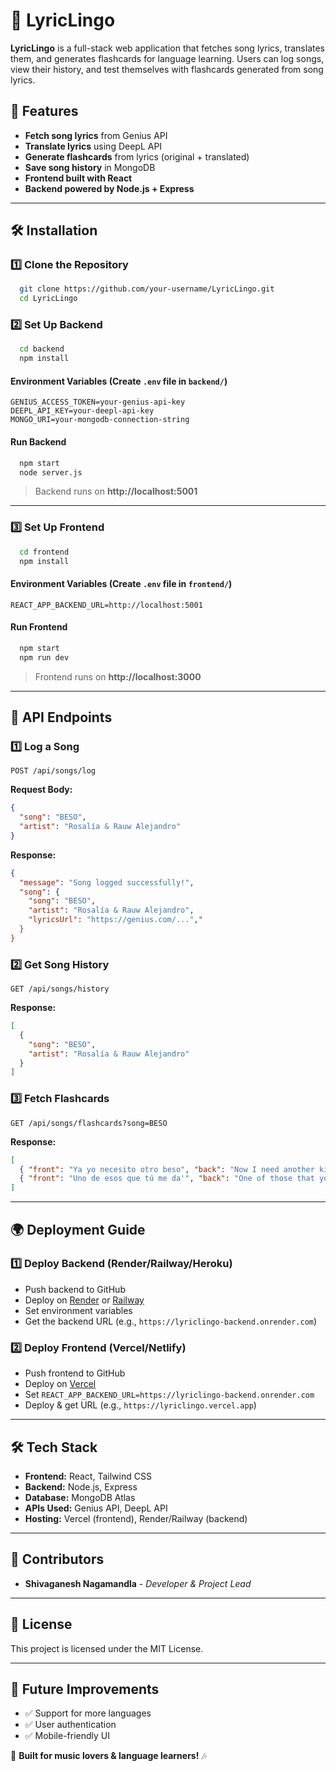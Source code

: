 # 🎵 LyricLingo

**LyricLingo** is a full-stack web application that fetches song lyrics, translates them, and generates flashcards for language learning. Users can log songs, view their history, and test themselves with flashcards generated from song lyrics.

## 🚀 Features
- **Fetch song lyrics** from Genius API
- **Translate lyrics** using DeepL API
- **Generate flashcards** from lyrics (original + translated)
- **Save song history** in MongoDB
- **Frontend built with React**
- **Backend powered by Node.js + Express**

---

## 🛠️ Installation
### **1️⃣ Clone the Repository**
```sh
  git clone https://github.com/your-username/LyricLingo.git
  cd LyricLingo
```

### **2️⃣ Set Up Backend**
```sh
  cd backend
  npm install
```
#### **Environment Variables** (Create `.env` file in `backend/`)
```env
GENIUS_ACCESS_TOKEN=your-genius-api-key
DEEPL_API_KEY=your-deepl-api-key
MONGO_URI=your-mongodb-connection-string
```
#### **Run Backend**
```sh
  npm start
  node server.js
```
> Backend runs on **http://localhost:5001**

---

### **3️⃣ Set Up Frontend**
```sh
  cd frontend
  npm install
```
#### **Environment Variables** (Create `.env` file in `frontend/`)
```env
REACT_APP_BACKEND_URL=http://localhost:5001
```
#### **Run Frontend**
```sh
  npm start
  npm run dev
```
> Frontend runs on **http://localhost:3000**

---

## 📡 API Endpoints
### **1️⃣ Log a Song**
```http
POST /api/songs/log
```
**Request Body:**
```json
{
  "song": "BESO",
  "artist": "Rosalía & Rauw Alejandro"
}
```
**Response:**
```json
{
  "message": "Song logged successfully!",
  "song": {
    "song": "BESO",
    "artist": "Rosalía & Rauw Alejandro",
    "lyricsUrl": "https://genius.com/...","
  }
}
```

### **2️⃣ Get Song History**
```http
GET /api/songs/history
```
**Response:**
```json
[
  {
    "song": "BESO",
    "artist": "Rosalía & Rauw Alejandro"
  }
]
```

### **3️⃣ Fetch Flashcards**
```http
GET /api/songs/flashcards?song=BESO
```
**Response:**
```json
[
  { "front": "Ya yo necesito otro beso", "back": "Now I need another kiss" },
  { "front": "Uno de esos que tú me da'", "back": "One of those that you give me'" }
]
```

---

## 🌍 Deployment Guide
### **1️⃣ Deploy Backend** (Render/Railway/Heroku)
- Push backend to GitHub
- Deploy on [Render](https://render.com/) or [Railway](https://railway.app/)
- Set environment variables
- Get the backend URL (e.g., `https://lyriclingo-backend.onrender.com`)

### **2️⃣ Deploy Frontend** (Vercel/Netlify)
- Push frontend to GitHub
- Deploy on [Vercel](https://vercel.com/)
- Set `REACT_APP_BACKEND_URL=https://lyriclingo-backend.onrender.com`
- Deploy & get URL (e.g., `https://lyriclingo.vercel.app`)

---

## 🛠️ Tech Stack
- **Frontend:** React, Tailwind CSS
- **Backend:** Node.js, Express
- **Database:** MongoDB Atlas
- **APIs Used:** Genius API, DeepL API
- **Hosting:** Vercel (frontend), Render/Railway (backend)

---

## 👥 Contributors
- **Shivaganesh Nagamandla** - *Developer & Project Lead*

---

## 📜 License
This project is licensed under the MIT License.

---

## 🎯 Future Improvements
- ✅ Support for more languages
- ✅ User authentication
- ✅ Mobile-friendly UI

🚀 **Built for music lovers & language learners!** 🎶

